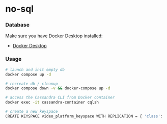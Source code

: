 # no-sql

### Database

Make sure you have Docker Desktop installed:
* [Docker Desktop](https://www.docker.com/products/docker-desktop/)

### Usage

```bash
# launch and init empty db
docker compose up -d
```

```bash
# recreate db / cleanup
docker compose down -v && docker-compose up -d
```

```bash
# access the Cassandra CLI from Docker container
docker exec -it cassandra-container cqlsh
```

```bash
# create a new keyspace
CREATE KEYSPACE video_platform_keyspace WITH REPLICATION = { 'class': 'SimpleStrategy', 'replication_factor': 1 };
```